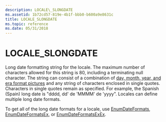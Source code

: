 ```yaml
---
description: LOCALE\_SLONGDATE
ms.assetid: 1b72cd57-819e-4b1f-bbb0-b600a9e8631c
title: LOCALE_SLONGDATE
ms.topic: reference
ms.date: 05/31/2018
---
```


# LOCALE\_SLONGDATE

Long date formatting string for the locale. The maximum number of characters allowed for this string is 80, including a terminating null character. The string can consist of a combination of [day, month, year, and era format pictures](day--month--year--and-era-format-pictures.md) and any string of characters enclosed in single quotes. Characters in single quotes remain as specified. For example, the Spanish (Spain) long date is "dddd, dd' de 'MMMM' de 'yyyy". Locales can define multiple long date formats.

To get all of the long date formats for a locale, use [EnumDateFormats](/windows/desktop/api/Winnls/nf-winnls-enumdateformatsa), [EnumDateFormatsEx](/windows/desktop/api/Winnls/nf-winnls-enumdateformatsexa), or [EnumDateFormatsExEx](/windows/desktop/api/Winnls/nf-winnls-enumdateformatsexex).

 

 



